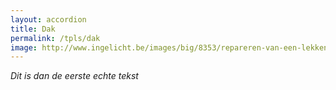 ```yaml
---
layout: accordion
title: Dak
permalink: /tpls/dak
image: http://www.ingelicht.be/images/big/8353/repareren-van-een-lekkend-dak.jpg
---
```

*Dit is dan de eerste echte tekst*
